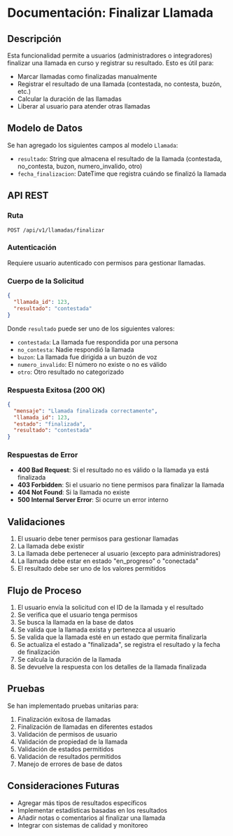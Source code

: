 # Documentación: Finalizar Llamada

## Descripción

Esta funcionalidad permite a usuarios (administradores o integradores) finalizar una llamada en curso y registrar su resultado. Esto es útil para:

- Marcar llamadas como finalizadas manualmente
- Registrar el resultado de una llamada (contestada, no contesta, buzón, etc.)
- Calcular la duración de las llamadas
- Liberar al usuario para atender otras llamadas

## Modelo de Datos

Se han agregado los siguientes campos al modelo `Llamada`:

- `resultado`: String que almacena el resultado de la llamada (contestada, no_contesta, buzon, numero_invalido, otro)
- `fecha_finalizacion`: DateTime que registra cuándo se finalizó la llamada

## API REST

### Ruta

```
POST /api/v1/llamadas/finalizar
```

### Autenticación

Requiere usuario autenticado con permisos para gestionar llamadas.

### Cuerpo de la Solicitud

```json
{
  "llamada_id": 123,
  "resultado": "contestada"
}
```

Donde `resultado` puede ser uno de los siguientes valores:
- `contestada`: La llamada fue respondida por una persona
- `no_contesta`: Nadie respondió la llamada
- `buzon`: La llamada fue dirigida a un buzón de voz
- `numero_invalido`: El número no existe o no es válido
- `otro`: Otro resultado no categorizado

### Respuesta Exitosa (200 OK)

```json
{
  "mensaje": "Llamada finalizada correctamente",
  "llamada_id": 123,
  "estado": "finalizada",
  "resultado": "contestada"
}
```

### Respuestas de Error

- **400 Bad Request**: Si el resultado no es válido o la llamada ya está finalizada
- **403 Forbidden**: Si el usuario no tiene permisos para finalizar la llamada
- **404 Not Found**: Si la llamada no existe
- **500 Internal Server Error**: Si ocurre un error interno

## Validaciones

1. El usuario debe tener permisos para gestionar llamadas
2. La llamada debe existir
3. La llamada debe pertenecer al usuario (excepto para administradores)
4. La llamada debe estar en estado "en_progreso" o "conectada"
5. El resultado debe ser uno de los valores permitidos

## Flujo de Proceso

1. El usuario envía la solicitud con el ID de la llamada y el resultado
2. Se verifica que el usuario tenga permisos
3. Se busca la llamada en la base de datos
4. Se valida que la llamada exista y pertenezca al usuario
5. Se valida que la llamada esté en un estado que permita finalizarla
6. Se actualiza el estado a "finalizada", se registra el resultado y la fecha de finalización
7. Se calcula la duración de la llamada
8. Se devuelve la respuesta con los detalles de la llamada finalizada

## Pruebas

Se han implementado pruebas unitarias para:

1. Finalización exitosa de llamadas
2. Finalización de llamadas en diferentes estados
3. Validación de permisos de usuario
4. Validación de propiedad de la llamada
5. Validación de estados permitidos
6. Validación de resultados permitidos
7. Manejo de errores de base de datos

## Consideraciones Futuras

- Agregar más tipos de resultados específicos
- Implementar estadísticas basadas en los resultados
- Añadir notas o comentarios al finalizar una llamada
- Integrar con sistemas de calidad y monitoreo 